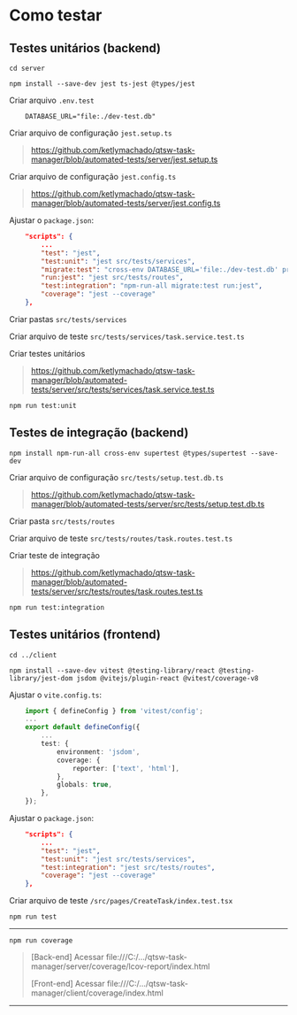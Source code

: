 # Como testar

## Testes unitários (backend)

`cd server`

`npm install --save-dev jest ts-jest @types/jest`

Criar arquivo `.env.test`

```ENV
    DATABASE_URL="file:./dev-test.db"
```

Criar arquivo de configuração `jest.setup.ts`

> https://github.com/ketlymachado/qtsw-task-manager/blob/automated-tests/server/jest.setup.ts

Criar arquivo de configuração `jest.config.ts`

> https://github.com/ketlymachado/qtsw-task-manager/blob/automated-tests/server/jest.config.ts

Ajustar o `package.json`:

```JSON
    "scripts": {
        ...
        "test": "jest",
        "test:unit": "jest src/tests/services",
        "migrate:test": "cross-env DATABASE_URL='file:./dev-test.db' prisma migrate reset --force --skip-seed --schema=../prisma/schema.prisma",
        "run:jest": "jest src/tests/routes",
        "test:integration": "npm-run-all migrate:test run:jest",
        "coverage": "jest --coverage"
    },
```

Criar pastas `src/tests/services`

Criar arquivo de teste `src/tests/services/task.service.test.ts`

Criar testes unitários

> https://github.com/ketlymachado/qtsw-task-manager/blob/automated-tests/server/src/tests/services/task.service.test.ts

`npm run test:unit`

## Testes de integração (backend)

`npm install npm-run-all cross-env supertest @types/supertest --save-dev`

Criar arquivo de configuração `src/tests/setup.test.db.ts`

> https://github.com/ketlymachado/qtsw-task-manager/blob/automated-tests/server/src/tests/setup.test.db.ts

Criar pasta `src/tests/routes`

Criar arquivo de teste `src/tests/routes/task.routes.test.ts`

Criar teste de integração

> https://github.com/ketlymachado/qtsw-task-manager/blob/automated-tests/server/src/tests/routes/task.routes.test.ts

`npm run test:integration`

## Testes unitários (frontend)

`cd ../client`

`npm install --save-dev vitest @testing-library/react @testing-library/jest-dom jsdom @vitejs/plugin-react @vitest/coverage-v8`

Ajustar o `vite.config.ts`:

```Typescript
    import { defineConfig } from 'vitest/config';
    ...
    export default defineConfig({
        ...
        test: {
            environment: 'jsdom',
            coverage: {
                reporter: ['text', 'html'],
            },
            globals: true,
        },
    });
```

Ajustar o `package.json`:

```JSON
    "scripts": {
        ...
        "test": "jest",
        "test:unit": "jest src/tests/services",
        "test:integration": "jest src/tests/routes",
        "coverage": "jest --coverage"
    },
```

Criar arquivo de teste `/src/pages/CreateTask/index.test.tsx`

`npm run test`

---

`npm run coverage`

> [Back-end] Acessar file:///C:/.../qtsw-task-manager/server/coverage/lcov-report/index.html
>
> [Front-end] Acessar file:///C:/.../qtsw-task-manager/client/coverage/index.html

---
